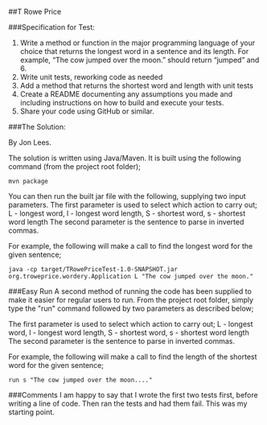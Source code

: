 ##T Rowe Price

###Specification for Test:

1. Write a method or function in the major programming language of your choice that returns the longest word in a sentence and its length. For example, “The cow jumped over the moon.” should return “jumped” and 6.
2. Write unit tests, reworking code as needed
3. Add a method that returns the shortest word and length with unit tests
4. Create a README documenting any assumptions you made and including instructions on how to build and execute your tests.
5. Share your code using GitHub or similar.


###The Solution:

By Jon Lees.

The solution is written using Java/Maven.
It is built using the following command (from the project root folder);

    mvn package

You can then run the built jar file with the following, supplying two input parameters. 
The first parameter is used to select which action to carry out; L - longest word, l - longest word length, S - shortest word, s - shortest word length 
The second parameter is the sentence to parse in inverted commas.

For example, the following will make a call to find the longest word for the given sentence;

    java -cp target/TRowePriceTest-1.0-SNAPSHOT.jar org.troweprice.wordery.Application L "The cow jumped over the moon."


###Easy Run
A second method of running the code has been supplied to make it easier for regular users to run.
From the project root folder, simply type the "run" command followed by two parameters as described below;
 
The first parameter is used to select which action to carry out; L - longest word, l - longest word length, S - shortest word, s - shortest word length 
The second parameter is the sentence to parse in inverted commas.

For example, the following will make a call to find the length of the shortest word for the given sentence;

    run s "The cow jumped over the moon...."

###Comments
I am happy to say that I wrote the first two tests first, before writing a line of code.
Then ran the tests and had them fail. This was my starting point.


